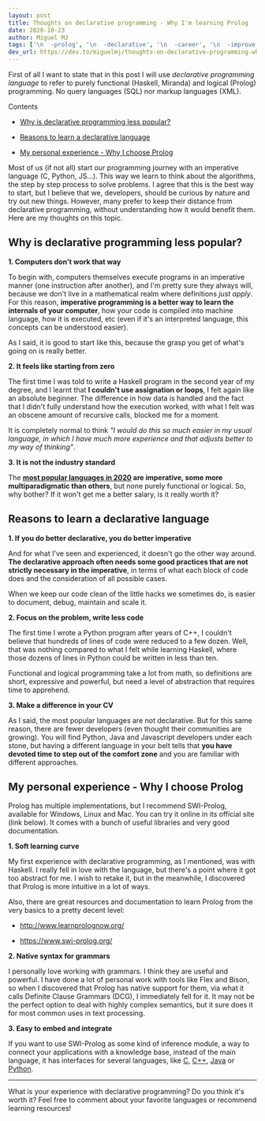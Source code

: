 ```yaml
---
layout: post
title: Thoughts on declarative programming - Why I'm learning Prolog
date: 2020-10-23
author: Miguel MJ
tags: ['\n  -prolog', '\n  -declarative', '\n  -career', '\n  -improve']
dev_url: https://dev.to/miguelmj/thoughts-on-declarative-programming-why-i-m-learning-prolog-43be
---
```

First of all I want to state that in this post I will use _declarative programming language_ to refer to purely functional (Haskell, Miranda) and logical (Prolog) programming. No query languages (SQL) nor markup languages (XML).



Contents



  - [Why is declarative programming less popular?](#why-is-declarative-programming-less-popular)

  - [Reasons to learn a declarative language](#reasons-to-learn-a-declarative-language)

  - [My personal experience - Why I choose Prolog](#my-personal-experience-Why-I-choose-Prolog)





Most of us (if not all) start our programming journey with an imperative language (C, Python, JS...). This way we learn to think about the algorithms, the step by step process to solve problems. I agree that this is the best way to start, but I believe that we, developers, should be curious by nature and try out new things. However, many prefer to keep their distance from declarative programming, without understanding how it would benefit them. Here are my thoughts on this topic.



## Why is declarative programming less popular?



**1. Computers don't work that way**



To begin with, computers themselves execute programs in an imperative manner (one instruction after another), and I'm pretty sure they always will, because we don't live in a mathematical realm where definitions _just apply_. For this reason, **imperative programming is a better way to learn the internals of your computer**, how your code is compiled into machine language, how it is executed, etc (even if it's an interpreted language, this concepts can be understood easier).



As I said, it is good to start like this, because the grasp you get of what's going on is really better.



**2. It feels like starting from zero**



The first time I was told to write a Haskell program in the second year of my degree, and I learnt that **I couldn't use assignation or loops**, I felt again like an absolute beginner. The difference in how data is handled and the fact that I didn't fully understand how the execution worked, with what I felt was an obscene amount of recursive calls, blocked me for a moment.



It is completely normal to think _"I would do this so much easier in my usual language, in which I have much more experience and that adjusts better to my way of thinking"_.



**3. It is not the industry standard**



The **[most popular languages in 2020](https://www.northeastern.edu/graduate/blog/most-popular-programming-languages/) are imperative, some more multiparadigmatic than others**, but none purely functional or logical. So, why bother? If it won't get me a better salary, is it really worth it?



## Reasons to learn a declarative language



**1. If you do better declarative, you do better imperative**



And for what I've seen and experienced, it doesn't go the other way around. **The declarative approach often needs some good practices that are not strictly necessary in the imperative**, in terms of what each block of code does and the consideration of all possible cases. 



When we keep our code clean of the little hacks we sometimes do, is easier to document, debug, maintain and scale it.



**2. Focus on the problem, write less code**



The first time I wrote a Python program after years of C++, I couldn't believe that hundreds of lines of code were reduced to a few dozen. Well, that was nothing compared to what I felt while learning Haskell, where those dozens of lines in Python could be written in less than ten.



Functional and logical programming take a lot from math, so definitions are short, expressive and powerful, but need a level of abstraction that requires time to apprehend.



**3. Make a difference in your CV**



As I said, the most popular languages are not declarative. But for this same reason, there are fewer developers (even thought their communities are growing). You will find Python, Java and Javascript developers under each stone, but having a different language in your belt tells that **you have devoted time to step out of the comfort zone** and you are familiar with different approaches.



## My personal experience - Why I choose Prolog



Prolog has multiple implementations, but I recommend SWI-Prolog, available for Windows, Linux and Mac. You can try it online in its official site (link below). It comes with a bunch of useful libraries and very good documentation.



**1. Soft learning curve**



My first experience with declarative programming, as I mentioned, was with Haskell. I really fell in love with the language, but there's a point where it got too abstract for me. I wish to retake it, but in the meanwhile, I discovered that Prolog is more intuitive in a lot of ways.



Also, there are great resources and documentation to learn Prolog from the very basics to a pretty decent level:



- http://www.learnprolognow.org/

- https://www.swi-prolog.org/



**2. Native syntax for grammars**



I personally love working with grammars. I think they are useful and powerful. I have done a lot of personal work with tools like Flex and Bison, so when I discovered that Prolog has native support for them, via what it calls Definite Clause Grammars (DCG), I immediately fell for it. It may not be the perfect option to deal with highly complex semantics, but it sure does it for most common uses in text processing.



**3. Easy to embed and integrate**



If you want to use SWI-Prolog as some kind of inference module, a way to connect your applications with a knowledge base, instead of the main language, it has interfaces for several languages, like [C](https://www.swi-prolog.org/pldoc/man?section=foreign), [C++](https://www.swi-prolog.org/pldoc/doc_for?object=section(%27packages/pl2cpp.html%27)), [Java](https://www.swi-prolog.org/pldoc/doc_for?object=section(%27packages/jpl.html%27)) or [Python](https://pypi.org/project/pylog/).



***



What is your experience with declarative programming? Do you think it's worth it? Feel free to comment about your favorite languages or recommend learning resources! 


